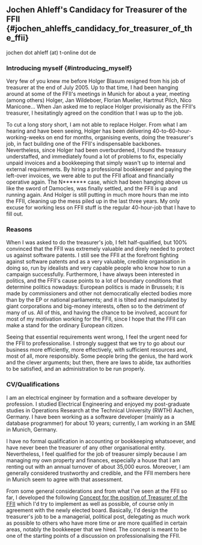 ## Jochen Ahleff\'s Candidacy for Treasurer of the FFII {#jochen_ahleffs_candidacy_for_treasurer_of_the_ffii}

jochen dot ahleff (at) t-online dot de

### Introducing myself {#introducing_myself}

Very few of you knew me before Holger Blasum resigned from his job of
treasurer at the end of July 2005. Up to that time, I had been hanging
around at some of the FFII\'s meetings in Munich for about a year,
meeting (among others) Holger, Jan Wildeboer, Florian Mueller, Hartmut
Pilch, Nico Manicone\... When Jan asked me to replace Holger
provisionally as the FFII\'s treasurer, I hesitatingly agreed on the
condition that I was up to the job.

To cut a long story short, I am not able to replace Holger. From what I
am hearing and have been seeing, Holger has been delivering
40-to-60-hour-working-weeks on end for months, organising events, doing
the treasurer\'s job, in fact building one of the FFII\'s indispensable
backbones. Nevertheless, since Holger had been overburdened, I found the
treasury understaffed, and immediately found a lot of problems to fix,
especially unpaid invoices and a bookkeeping that simply wasn\'t up to
internal and external requirements. By hiring a professional bookkeeper
and paying the left-over invoices, we were able to put the FFII afloat
and financially operative again. The N\*\*\*\*\*\*\* case, which had
been hanging above us like the sword of Damocles, was finally settled,
and the FFII is up and running again. And Holger is still putting in
much more hours than me into the FFII, cleaning up the mess piled up in
the last three years. My only excuse for working less on FFII stuff is
the regular 40-hour-job that I have to fill out.

### Reasons

When I was asked to do the treasurer\'s job, I felt half-qualified, but
100% convinced that the FFII was extremely valuable and direly needed to
protect us against software patents. I still see the FFII at the
forefront fighting against software patents and as a very valuable,
credible organisation in doing so, run by idealists and very capable
people who know how to run a campaign successfully. Furthermore, I have
always been interested in politics, and the FFII\'s cause points to a
lot of boundary conditions that determine politics nowadays: European
politics is made in Brussels; it is made by commissioners and other not
democratically elected bodies more than by the EP or national
parliaments; and it is tilted and manipulated by giant corporations and
big-money interests, often so to the detriment of many of us. All of
this, and having the chance to be involved, account for most of my
motivation working for the FFII, since I hope that the FFII can make a
stand for the ordinary European citizen.

Seeing that essential requirements went wrong, I feel the urgent need
for the FFII to professionalise. I strongly suggest that we try to go
about our business more efficiently, more effectively, with sufficient
resources and, most of all, more responsibly. Some people bring the
genius, the hard work and the clever arguments; but then, there are laws
to abide, tax authorities to be satisfied, and an administration to be
run properly.

### CV/Qualifications

I am an electrical engineer by formation and a software developer by
profession. I studied Electrical Engineering and enjoyed my
post-graduate studies in Operations Research at the Technical University
(RWTH) Aachen, Germany. I have been working as a software developer
(mainly as a database programmer) for about 10 years; currently, I am
working in an SME in Munich, Germany.

I have no formal qualification in accounting or bookkeeping whatsoever,
and have never been the treasurer of any other organisational entity.
Nevertheless, I feel qualified for the job of treasurer simply because I
am managing my own property and finances, especially a house that I am
renting out with an annual turnover of about 35,000 euros. Moreover, I
am generally considered trustworthy and credible, and the FFII members
here in Munich seem to agree with that assessment.

From some general considerations and from what I\'ve seen at the FFII so
far, I developed the following [Concept for the position of Treasurer of
the FFII](http://www.ahleff.de/jochen/Concept.doc "wikilink") which I\'d
try to implement as well as possible, of course only in agreement with
the newly elected board. Basically, I\'d design the treasurer\'s job to
be a managerial, political post, delegating as much work as possible to
others who have more time or are more qualified in certain areas,
notably the bookkeeper that we hired. The concept is meant to be one of
the starting points of a discussion on professionalising the FFII.
